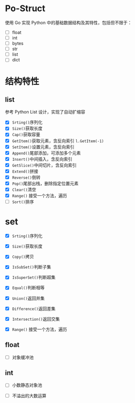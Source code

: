# Po-Struct

使用 Go 实现 Python 中的基础数据结构及其特性，包括但不限于：

- [ ] float
- [ ] int
- [ ] bytes
- [ ] str
- [ ] list
- [ ] dict

# 结构特性

## list

参考 Python List 设计，实现了自动扩缩容

- [x] `Srting()`序列化
- [x] `Size()`获取长度
- [x] `Cap()`获取容量
- [x] `GetItem()`获取元素，含反向索引 `l.GetItem(-1)`
- [x] `SetItem()`设置元素，含反向索引
- [x] `Append()`尾部添加，可添加多个元素
- [x] `Insert()`中间插入，含反向索引
- [x] `GetSlice()`中间切片，含反向索引
- [x] `Extend()`拼接
- [x] `Reverse()`倒转
- [x] `Pop()`尾部出栈，删除指定位置元素
- [x] `Clear()`清空
- [x] `Range()` 接受一个方法，遍历
- [ ] `Sort()`排序

# set

- [x] `Srting()`序列化
- [x] `Size()`获取长度
- [x] `Copy()`拷贝
- [x] `IsSubSet()`判断子集
- [x] `IsSuperSet()`判断超集
- [x] `Equal()`判断相等
- [x] `Union()`返回并集
- [x] `Difference()`返回差集
- [x] `Intersection()`返回交集
- [x] `Range()` 接受一个方法，遍历


## float

- [ ] 对象缓冲池

## int

- [ ] 小数静态对象池
- [ ] 不溢出的大数运算

